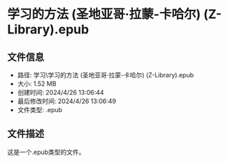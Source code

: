 ﻿# 学习的方法 (圣地亚哥·拉蒙-卡哈尔) (Z-Library).epub

## 文件信息
- 路径: 学习\学习的方法 (圣地亚哥·拉蒙-卡哈尔) (Z-Library).epub
- 大小: 1.52 MB
- 创建时间: 2024/4/26 13:06:44
- 最后修改时间: 2024/4/26 13:06:49
- 文件类型: .epub

## 文件描述
这是一个.epub类型的文件。

